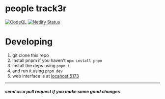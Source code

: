 # people track3r

[![CodeQL](https://github.com/pickingname/track3r/actions/workflows/codeql.yml/badge.svg)](https://github.com/pickingname/track3r/actions/workflows/codeql.yml)
[![Netlify Status](https://api.netlify.com/api/v1/badges/a8186194-70d7-44e9-9634-ac3b40774744/deploy-status)](https://app.netlify.com/sites/pickingname/deploys)

# Developing

1. git clone this repo
2. install pnpm if you haven't `npm install pnpm`
3. install the deps using `pnpm i`
4. and run it using `pnpm dev`
5. web interface is at [locahost:5173](https://localhost:5173)

---

##### send us a pull request if you make some good changes
